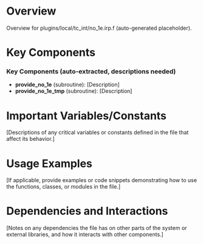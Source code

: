 # Overview

Overview for plugins/local/tc_int/no_1e.irp.f (auto-generated placeholder).

# Key Components

### Key Components (auto-extracted, descriptions needed)
- **provide_no_1e** (subroutine): [Description]
- **provide_no_1e_tmp** (subroutine): [Description]

# Important Variables/Constants

[Descriptions of any critical variables or constants defined in the file that affect its behavior.]

# Usage Examples

[If applicable, provide examples or code snippets demonstrating how to use the functions, classes, or modules in the file.]

# Dependencies and Interactions

[Notes on any dependencies the file has on other parts of the system or external libraries, and how it interacts with other components.]
